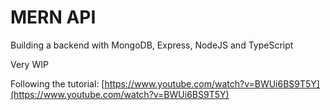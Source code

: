 # MERN API
Building a backend with MongoDB, Express, NodeJS and TypeScript

Very WIP

Following the tutorial: [https://www.youtube.com/watch?v=BWUi6BS9T5Y](https://www.youtube.com/watch?v=BWUi6BS9T5Y)
